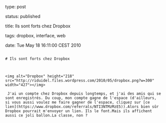 type: post
status: published
title: Ils sont forts chez Dropbox
tags: dropbox, interface, web
date: Tue May 18 16:11:00 CEST 2010
~~~~~~
# Ils sont forts chez Dropbox

<img alt="Dropbox" height="218" src="http://riduidel.files.wordpress.com/2010/05/dropbox.png?w=300" width="427"></img>

 J'ai un compte chez Dropbox depuis longtemps, et j'ai des amis qui se sont enregistrés. Du coup, mon compte gagne de l'espace (d'ailleurs, si vous aussi voulez me faire gagner de l'espace, cliquez sur [ce lien](https://www.dropbox.com/referrals/NTI3NTMzMzE5)).Alors bien sûr Dropbox pourrait m'envoyer un lien. Ils le font.Mais ils affichent aussi ce joli ballon.La classe, non ?